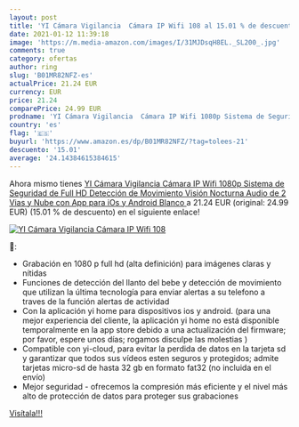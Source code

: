 ```yaml
---
layout: post
title: 'YI Cámara Vigilancia  Cámara IP Wifi 108 al 15.01 % de descuento'
date: 2021-01-12 11:39:18
image: 'https://m.media-amazon.com/images/I/31MJDsqH8EL._SL200_.jpg'
comments: true
category: ofertas
author: ring
slug: 'B01MR82NFZ-es'
actualPrice: 21.24 EUR
currency: EUR
price: 21.24
comparePrice: 24.99 EUR
prodname: 'YI Cámara Vigilancia  Cámara IP Wifi 1080p Sistema de Seguridad de Full HD  Detección de Movimiento  Visión Nocturna  Audio de 2 Vias y Nube con App para iOs y Android  Blanco '
country: 'es'
flag: '🇪🇸'
buyurl: 'https://www.amazon.es/dp/B01MR82NFZ/?tag=tolees-21'
descuento: '15.01'
average: '24.14384615384615'
---
```


Ahora mismo tienes [YI Cámara Vigilancia  Cámara IP Wifi 1080p Sistema de Seguridad de Full HD  Detección de Movimiento  Visión Nocturna  Audio de 2 Vias y Nube con App para iOs y Android  Blanco ](https://www.amazon.es/dp/B01MR82NFZ/?tag=tolees-21) a 21.24 EUR (original: 24.99 EUR) (15.01 %  de descuento) en el siguiente enlace!

[![YI Cámara Vigilancia  Cámara IP Wifi 108](https://m.media-amazon.com/images/I/31MJDsqH8EL._SL200_.jpg)](https://www.amazon.es/dp/B01MR82NFZ/?tag=tolees-21)

🔎:

- Grabación en 1080 p full hd (alta definición) para imágenes claras y nítidas
- Funciones de detección del llanto del bebe y detección de movimiento que utilizan la última tecnología para enviar alertas a su telefono a traves de la función alertas de actividad
- Con la aplicación yi home para dispositivos ios y android. (para una mejor experiencia del cliente, la aplicación yi home no está disponible temporalmente en la app store debido a una actualización del firmware; por favor, espere unos días; rogamos disculpe las molestias )
- Compatible con yi-cloud, para evitar la perdida de datos en la tarjeta sd y garantizar que todos sus vídeos esten seguros y protegidos; admite tarjetas micro-sd de hasta 32 gb en formato fat32 (no incluida en el envío)
- Mejor seguridad - ofrecemos la compresión más eficiente y el nivel más alto de protección de datos para proteger sus grabaciones

[Visítala!!!](https://www.amazon.es/dp/B01MR82NFZ/?tag=tolees-21)
